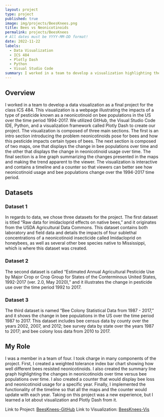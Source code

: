 ```yaml
---
layout: project
type: project
published: true
image: img/projects/BeesKnees.png
title: Bees vs Neonicotinoids
permalink: projects/BeesKnees
# All dates must be YYYY-MM-DD format!
date: 2022-11-22
labels:
  - Data Visualization
  - ICS 484
  - Plotly Dash
  - Python
  - Visual Studio Code
summary: I worked in a team to develop a visualization highlighting the relationship between neonicotinoid usage and bee colonies over time.
---
```

## Overview
I worked in a team to develop a data visualization as a final project for the class ICS 484. This visualization is a webpage illustrating the impacts of
a type of pesticide known as a neonicotinoid on bee populations in the US over the time period 1994-2017. We utilized GitHub, the Visual Studio Code IDE, Python,
and a visualization framework called Plotly Dash to create our project. The visualization is composed of three main sections. The first is an intro section
introducing the problem neonicotinoids pose for bees and how this pesticide impacts certain types of bees. The next section is composed of two maps, one
that displays the change in bee populations over time and the other that displays the change in neonicotinoid usage over time. The final section is a
line graph summarizing the changes presented in the maps and making the trend apparent to the viewer. The visualization is interactive and contains a
timeline and a counter so that viewers can better see how neonicotinoid usage and bee populations change over the 1994-2017 time period.

## Datasets

### Dataset 1
In regards to data, we chose three datasets for the project. The first dataset is titled “Raw
data for imidacloprid effects on native bees,” and it originates from the USDA Agricultural Data
Commons. This dataset contains both laboratory and field data and details the impacts of four
sublethal concentrations of a neonicotinoid insecticide called Imidacloprid on honeybees, as well
as several other bee species native to Mississippi, which is where this dataset was created.

### Dataset 2
The second dataset is called “Estimated Annual Agricultural Pesticide Use by Major
Crop or Crop Group for States of the Conterminous United States, 1992-2017 (ver. 2.0, May
2020),” and it illustrates the change in pesticide use over the time period 1992 to 2017.

### Dataset 3
The third dataset is named “Bee Colony Statistical Data from 1987 - 2017,” and it shows
the change in bee populations in the US over the time period 1987 to 2017. This dataset includes
bee census data by county over the years 2002, 2007, and 2012; bee survey data by state over the
years 1987 to 2017; and bee colony loss data from 2010 to 2017.

## My Role
I was a member in a team of four. I took charge in many components of the project. First, I created a weighted tolerance index bar chart showing how
well different bees resisted neonicotinoids. I also created the summary line graph highlighting the changes in neonicotinoids over time versus bee
populations over time. I also created a counter that would display bee loss and neonicotinoid usage for a specific year. Finally, I implemented the
functionality of the timeline so that all the maps and the counter would update with each year. Taking on this project was a new experience, but I learned
a lot about visualization and Plotly Dash from it.

Link to Project: [BeesKnees-GitHub](https://github.com/TheBeesKnees-ICS-484/dashCode)
Link to Visualization: [BeesKnees-Vis](http://hbzxc.pythonanywhere.com/)
